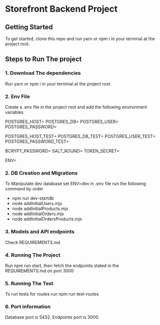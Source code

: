 # Storefront Backend Project

## Getting Started
To get started, clone this repo and run yarn or npm i in your terminal at the project root.

## Steps to Run The project

### 1.  Download The dependencies 
Run yarn or npm i in your terminal at the project root.

### 2.  Env File
Create a .env file in the project root and add the following environment variables

POSTGRES_HOST=
POSTGRES_DB=
POSTGRES_USER=
POSTGRES_PASSWORD=

POSTGRES_HOST_TEST=
POSTGRES_DB_TEST=
POSTGRES_USER_TEST=
POSTGRES_PASSWORD_TEST=

BCRYPT_PASSWORD=
SALT_ROUND=
TOKEN_SECRET=

ENV=

### 2.  DB Creation and Migrations

To Manipulate dev database set ENV=dev in .env file run the following command by order

- npm run dev-startdb
- node addInitialUsers.mjs
- node addInitialProducts.mjs
- node addInitialOrders.mjs
- node addInitialOrdersProducts.mjs

### 3. Models and API endpoints

Check REQUIREMENTS.md

### 4. Running The Project

Run npm run start, then fetch the endpoints stated in the REQUIREMENTS.md on port 3000

### 5. Running The Test

To run tests for routes run npm run test-routes

### 6. Port information

Database port is 5432. 
Endpoints port is 3000. 
